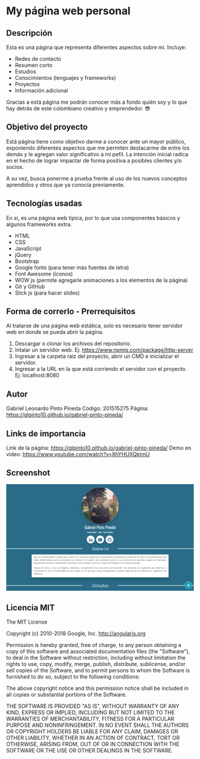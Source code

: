 # My página web personal

## Descripción 

Esta es una página que representa diferentes aspectos sobre mi. 
Incluye:
- Redes de contacto
- Resumen corto
- Estudios
- Conocimientos (lenguajes y frameworks)
- Proyectos 
- Información adicional

Gracias a está página me podrán conocer más a fondo quién soy y lo que hay detrás de este colombiano creativo y emprendedor. 😎

## Objetivo del proyecto

Está página tiene como objetivo darme a conocer ante un mayor público, exponiendo diferentes aspectos que me permiten destacarme de entre los demás y le agregan valor significativo a mi pefil. La intención inicial radica en el hecho de lograr impactar de forma positiva a posibles clientes y/o socios. 

A su vez, busca ponerme a prueba frente al uso de los nuevos conceptos aprendidos y otros que ya conocía previamente.

## Tecnologías usadas

En si, es una página web típica, por lo que usa componentes básicos y algunos frameworks extra.
- HTML
- CSS
- JavaScript
- jQuery
- Bootstrap
- Google fonts (para tener más fuentes de letra)
- Font Awesome (iconos)
- WOW js (permite agregarle animaciones a los elementos de la página)
- Git y GitHub
- Slick js (para hacer slides)

## Forma de correrlo - Prerrequisitos

Al tratarse de una página web estática, solo es necesario tener servidor web en donde se pueda abrir la página.

1) Descargar o clonar los archivos del repositorio.
2) Intalar un servidor web. Ej: https://www.npmjs.com/package/http-server
3) Ingresar a la carpeta raíz del proyecto, abrir un CMD e inicializar el servidor.
4) Ingresar a la URL en la que está corriendo el servidor con el proyecto. Ej: localhost:8080

## Autor

Gabriel Leonardo Pinto Pineda
Código: 201515275
Página: https://glpinto10.github.io/gabriel-pinto-pineda/

## Links de importancia

Link de la página: https://glpinto10.github.io/gabriel-pinto-pineda/
Demo en video: https://www.youtube.com/watch?v=8hYHUXQktmU

## Screenshot
![Alt text](/images/capturaPaginaGabrielPintoGrande.png?raw=true "Screenshot de la página web")

## Licencia MIT

The MIT License

Copyright (c) 2010-2018 Google, Inc. http://angularjs.org

Permission is hereby granted, free of charge, to any person obtaining a copy
of this software and associated documentation files (the "Software"), to deal
in the Software without restriction, including without limitation the rights
to use, copy, modify, merge, publish, distribute, sublicense, and/or sell
copies of the Software, and to permit persons to whom the Software is
furnished to do so, subject to the following conditions:

The above copyright notice and this permission notice shall be included in
all copies or substantial portions of the Software.

THE SOFTWARE IS PROVIDED "AS IS", WITHOUT WARRANTY OF ANY KIND, EXPRESS OR
IMPLIED, INCLUDING BUT NOT LIMITED TO THE WARRANTIES OF MERCHANTABILITY,
FITNESS FOR A PARTICULAR PURPOSE AND NONINFRINGEMENT. IN NO EVENT SHALL THE
AUTHORS OR COPYRIGHT HOLDERS BE LIABLE FOR ANY CLAIM, DAMAGES OR OTHER
LIABILITY, WHETHER IN AN ACTION OF CONTRACT, TORT OR OTHERWISE, ARISING FROM,
OUT OF OR IN CONNECTION WITH THE SOFTWARE OR THE USE OR OTHER DEALINGS IN
THE SOFTWARE.


